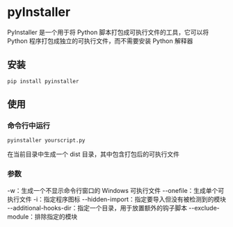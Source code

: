 # pyInstaller

PyInstaller 是一个用于将 Python 脚本打包成可执行文件的工具，它可以将 Python 程序打包成独立的可执行文件，而不需要安装 Python 解释器

## 安装

`pip install pyinstaller`

## 使用

### 命令行中运行

`pyinstaller yourscript.py`

在当前目录中生成一个 dist 目录，其中包含打包后的可执行文件

### 参数

-w：生成一个不显示命令行窗口的 Windows 可执行文件
--onefile：生成单个可执行文件
-i：指定程序图标
--hidden-import：指定要导入但没有被检测到的模块
--additional-hooks-dir：指定一个目录，用于放置额外的钩子脚本
--exclude-module：排除指定的模块